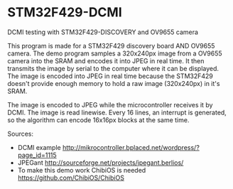 # STM32F429-DCMI
DCMI testing with STM32F429-DISCOVERY and OV9655 camera

This program is made for a STM32F429 discovery board AND OV9655 camera. The demo program samples a 320x240px image from a OV9655 camera into the SRAM and encodes it into JPEG in real time. It then transmits the image by serial to the computer where it can be displayed. The image is encoded into JPEG in real time because the STM32F429 doesn't provide enough memory to hold a raw image (320x240px) in it's SRAM.

The image is encoded to JPEG while the microcontroller receives it by DCMI. The image is read linewise. Every 16 lines, an interrupt is generated, so the algorithm can encode 16x16px blocks at the same time.

Sources:
- DCMI example http://mikrocontroller.bplaced.net/wordpress/?page_id=1115
- JPEGant http://sourceforge.net/projects/jpegant.berlios/
- To make this demo work ChibiOS is needed https://github.com/ChibiOS/ChibiOS

